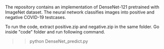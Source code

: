 The repository contains an implementation of DenseNet-121 pretrained with ImageNet dataset. The neural network classifies images into positive and negative COVID-19 testcases.

To run the code, extract positive.zip and negative.zip in the same folder. Go inside "code" folder and run following command.

>> python DenseNet_predict.py
